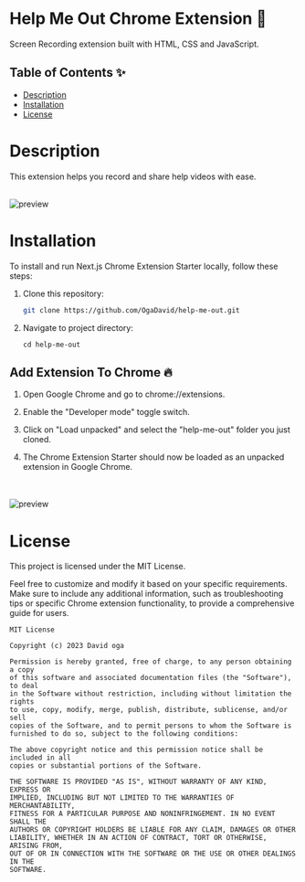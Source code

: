 # Help Me Out Chrome Extension 🚀

Screen Recording extension built with HTML, CSS and JavaScript.

## Table of Contents ✨

- [Description](#description)
- [Installation](#installation)
- [License](#license)

# Description

This extension helps you record and share help videos with ease.
<br />
<br />

<img src="https://github.com/OgaDavid/help-me-out/assets/104001201/060c7a97-9112-4c9d-90aa-ebe25b692fd2" alt="preview"/>

# Installation

To install and run Next.js Chrome Extension Starter locally, follow these steps:

1. Clone this repository:

   ```bash
   git clone https://github.com/OgaDavid/help-me-out.git
   ```

2. Navigate to project directory:

   ```
   cd help-me-out
   ```


## Add Extension To Chrome 🔥

1. Open Google Chrome and go to chrome://extensions.

2. Enable the "Developer mode" toggle switch.

3. Click on "Load unpacked" and select the "help-me-out" folder you just cloned.

4. The Chrome Extension Starter should now be loaded as an unpacked extension in Google Chrome.

<br />
<br />

<img src="https://github.com/OgaDavid/help-me-out/assets/104001201/80bdb188-2bd0-4986-9b47-5aedd28e9b51" alt="preview" />

# License

This project is licensed under the MIT License.

Feel free to customize and modify it based on your specific requirements.
Make sure to include any additional information, such as troubleshooting tips or specific
Chrome extension functionality, to provide a comprehensive guide for users.

```
MIT License

Copyright (c) 2023 David oga

Permission is hereby granted, free of charge, to any person obtaining a copy
of this software and associated documentation files (the "Software"), to deal
in the Software without restriction, including without limitation the rights
to use, copy, modify, merge, publish, distribute, sublicense, and/or sell
copies of the Software, and to permit persons to whom the Software is
furnished to do so, subject to the following conditions:

The above copyright notice and this permission notice shall be included in all
copies or substantial portions of the Software.

THE SOFTWARE IS PROVIDED "AS IS", WITHOUT WARRANTY OF ANY KIND, EXPRESS OR
IMPLIED, INCLUDING BUT NOT LIMITED TO THE WARRANTIES OF MERCHANTABILITY,
FITNESS FOR A PARTICULAR PURPOSE AND NONINFRINGEMENT. IN NO EVENT SHALL THE
AUTHORS OR COPYRIGHT HOLDERS BE LIABLE FOR ANY CLAIM, DAMAGES OR OTHER
LIABILITY, WHETHER IN AN ACTION OF CONTRACT, TORT OR OTHERWISE, ARISING FROM,
OUT OF OR IN CONNECTION WITH THE SOFTWARE OR THE USE OR OTHER DEALINGS IN THE
SOFTWARE.

```
